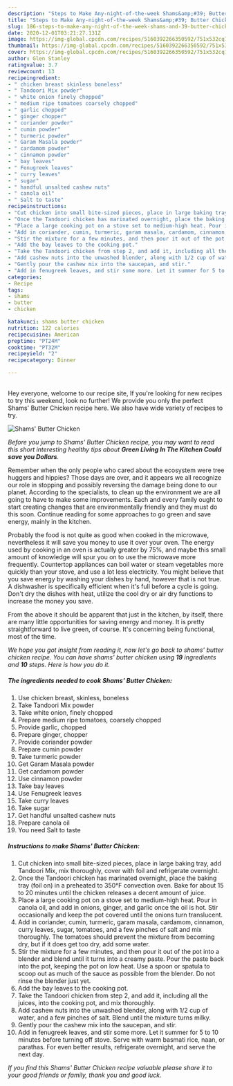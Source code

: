 ```yaml
---
description: "Steps to Make Any-night-of-the-week Shams&amp;#39; Butter Chicken"
title: "Steps to Make Any-night-of-the-week Shams&amp;#39; Butter Chicken"
slug: 186-steps-to-make-any-night-of-the-week-shams-and-39-butter-chicken
date: 2020-12-01T03:21:27.131Z
image: https://img-global.cpcdn.com/recipes/5160392266350592/751x532cq70/shams-butter-chicken-recipe-main-photo.jpg
thumbnail: https://img-global.cpcdn.com/recipes/5160392266350592/751x532cq70/shams-butter-chicken-recipe-main-photo.jpg
cover: https://img-global.cpcdn.com/recipes/5160392266350592/751x532cq70/shams-butter-chicken-recipe-main-photo.jpg
author: Glen Stanley
ratingvalue: 3.7
reviewcount: 13
recipeingredient:
- " chicken breast skinless boneless"
- " Tandoori Mix powder"
- " white onion finely chopped"
- " medium ripe tomatoes coarsely chopped"
- " garlic chopped"
- " ginger chopper"
- " coriander powder"
- " cumin powder"
- " turmeric powder"
- " Garam Masala powder"
- " cardamom powder"
- " cinnamon powder"
- " bay leaves"
- " Fenugreek leaves"
- " curry leaves"
- " sugar"
- " handful unsalted cashew nuts"
- " canola oil"
- " Salt to taste"
recipeinstructions:
- "Cut chicken into small bite-sized pieces, place in large baking tray, add Tandoori Mix, mix thoroughly, cover with foil and refrigerate overnight."
- "Once the Tandoori chicken has marinated overnight, place the baking tray (foil on) in a preheated to 350°F convection oven. Bake for about 15 to 20 minutes until the chicken releases a decent amount of juice."
- "Place a large cooking pot on a stove set to medium-high heat. Pour in canola oil, and add in onions, ginger, and garlic once the oil is hot. Stir occasionally and keep the pot covered until the onions turn translucent."
- "Add in coriander, cumin, turmeric, garam masala, cardamom, cinnamon, curry leaves, sugar, tomatoes, and a few pinches of salt and mix thoroughly. The tomatoes should prevent the mixture from becoming dry, but if it does get too dry, add some water."
- "Stir the mixture for a few minutes, and then pour it out of the pot into a blender and blend until it turns into a creamy paste. Pour the paste back into the pot, keeping the pot on low heat. Use a spoon or spatula to scoop out as much of the sauce as possible from the blender. Do not rinse the blender just yet."
- "Add the bay leaves to the cooking pot."
- "Take the Tandoori chicken from step 2, and add it, including all the juices, into the cooking pot, and mix thoroughly."
- "Add cashew nuts into the unwashed blender, along with 1/2 cup of water, and a few pinches of salt. Blend until the mixture turns milky."
- "Gently pour the cashew mix into the saucepan, and stir."
- "Add in fenugreek leaves, and stir some more. Let it summer for 5 to 10 minutes before turning off stove. Serve with warm basmati rice, naan, or parathas. For even better results, refrigerate overnight, and serve the next day."
categories:
- Recipe
tags:
- shams
- butter
- chicken

katakunci: shams butter chicken 
nutrition: 122 calories
recipecuisine: American
preptime: "PT24M"
cooktime: "PT32M"
recipeyield: "2"
recipecategory: Dinner

---
```

<br>
Hey everyone, welcome to our recipe site, If you're looking for new recipes to try this weekend, look no further! We provide you only the perfect Shams&#39; Butter Chicken recipe here. We also have wide variety of recipes to try.
<br>


![Shams&#39; Butter Chicken](https://img-global.cpcdn.com/recipes/5160392266350592/751x532cq70/shams-butter-chicken-recipe-main-photo.jpg)

<i>Before you jump to Shams&#39; Butter Chicken recipe, you may want to read this short interesting healthy tips about 
<strong>Green Living In The Kitchen Could save you Dollars</strong>.</i>
</br>

Remember when the only people who cared about the ecosystem were tree huggers and hippies? Those days are over, and it appears we all recognize our role in stopping and possibly reversing the damage being done to our planet. According to the specialists, to clean up the environment we are all going to have to make some improvements. Each and every family ought to start creating changes that are environmentally friendly and they must do this soon. Continue reading for some approaches to go green and save energy, mainly in the kitchen.

Probably the food is not quite as good when cooked in the microwave, nevertheless it will save you money to use it over your oven. The energy used by cooking in an oven is actually greater by 75%, and maybe this small amount of knowledge will spur you on to use the microwave more frequently. Countertop appliances can boil water or steam vegetables more quickly than your stove, and use a lot less electricity. You might believe that you save energy by washing your dishes by hand, however that is not true. A dishwasher is specifically efficient when it's full before a cycle is going. Don't dry the dishes with heat, utilize the cool dry or air dry functions to increase the money you save.

From the above it should be apparent that just in the kitchen, by itself, there are many little opportunities for saving energy and money. It is pretty straightforward to live green, of course. It's concerning being functional, most of the time.


<i>We hope you got insight from reading it, now let's go back to shams&#39; butter chicken recipe. You can have shams&#39; butter chicken using <strong>19</strong> ingredients and <strong>10</strong> steps. Here is how you do it.
</i>

##### The ingredients needed to cook Shams&#39; Butter Chicken:

1. Use  chicken breast, skinless, boneless
1. Take  Tandoori Mix powder
1. Take  white onion, finely chopped
1. Prepare  medium ripe tomatoes, coarsely chopped
1. Provide  garlic, chopped
1. Prepare  ginger, chopper
1. Provide  coriander powder
1. Prepare  cumin powder
1. Take  turmeric powder
1. Get  Garam Masala powder
1. Get  cardamom powder
1. Use  cinnamon powder
1. Take  bay leaves
1. Use  Fenugreek leaves
1. Take  curry leaves
1. Take  sugar
1. Get  handful unsalted cashew nuts
1. Prepare  canola oil
1. You need  Salt to taste


##### Instructions to make Shams&#39; Butter Chicken:

1. Cut chicken into small bite-sized pieces, place in large baking tray, add Tandoori Mix, mix thoroughly, cover with foil and refrigerate overnight.
1. Once the Tandoori chicken has marinated overnight, place the baking tray (foil on) in a preheated to 350°F convection oven. Bake for about 15 to 20 minutes until the chicken releases a decent amount of juice.
1. Place a large cooking pot on a stove set to medium-high heat. Pour in canola oil, and add in onions, ginger, and garlic once the oil is hot. Stir occasionally and keep the pot covered until the onions turn translucent.
1. Add in coriander, cumin, turmeric, garam masala, cardamom, cinnamon, curry leaves, sugar, tomatoes, and a few pinches of salt and mix thoroughly. The tomatoes should prevent the mixture from becoming dry, but if it does get too dry, add some water.
1. Stir the mixture for a few minutes, and then pour it out of the pot into a blender and blend until it turns into a creamy paste. Pour the paste back into the pot, keeping the pot on low heat. Use a spoon or spatula to scoop out as much of the sauce as possible from the blender. Do not rinse the blender just yet.
1. Add the bay leaves to the cooking pot.
1. Take the Tandoori chicken from step 2, and add it, including all the juices, into the cooking pot, and mix thoroughly.
1. Add cashew nuts into the unwashed blender, along with 1/2 cup of water, and a few pinches of salt. Blend until the mixture turns milky.
1. Gently pour the cashew mix into the saucepan, and stir.
1. Add in fenugreek leaves, and stir some more. Let it summer for 5 to 10 minutes before turning off stove. Serve with warm basmati rice, naan, or parathas. For even better results, refrigerate overnight, and serve the next day.


<i>If you find this Shams&#39; Butter Chicken recipe valuable please share it to your good friends or family, thank you and good luck.</i>
